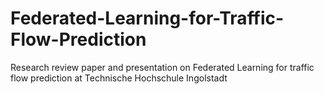 # Federated-Learning-for-Traffic-Flow-Prediction
Research review paper and presentation on Federated Learning for traffic flow prediction at Technische Hochschule Ingolstadt
